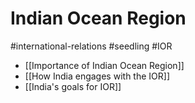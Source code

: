 # Indian Ocean Region
#international-relations #seedling  #IOR 
- [[Importance of Indian Ocean Region]]
- [[How India engages with the IOR]]
- [[India's goals for IOR]]